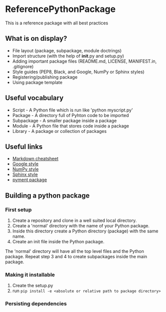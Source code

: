 # ReferencePythonPackage
This is a reference package with all best practices

## What is on display?
- File layout (package, subpackage, module doctrings)
- Import structure (with the help of __init__.py and setup.py)
- Adding important package files (README.md, LICENSE, MANIFEST.in, .gitignore)
- Style guides (PEP8, Black, and Google, NumPy or Sphinx styles)
- Registering/publishing package
- Using package template

## Useful vocabulary
- Script - A Python file which is run like 'python myscript.py'
- Package - A directory full of Pyhton code to be imported
- Subpackage - A smaller package inside a package
- Module - A Python file that stores code inside a package
- Library - A package or collection of packages

## Useful links
- [Markdown cheatsheet](https://www.markdownguide.org/cheat-sheet/)
- [Google style](https://google.github.io/styleguide/pyguide.html#s3.8-comments-and-docstrings)
- [NumPy style](https://numpydoc.readthedocs.io/en/latest/format.html)
- [Sphinx style](https://www.sphinx-doc.org/en/master/usage/restructuredtext/basics.html)
- [pyment package](https://pypi.org/project/pyment/)

## Building a python package
### First setup
1. Create a repository and clone in a well suited local directory.
2. Create a 'normal' directory with the name of your Python package.
3. Inside this directory create a Python directory (package) with the same name.
4. Create an init file inside the Python package.

The 'normal' directory will have all the top level files and the Python package.
Repeat step 3 and 4 to create subpackages inside the main package.

### Making it installable
1. Create the setup.py
2. run ```pip install -e <absolute or relative path to package directory>```

### Persisting dependencies